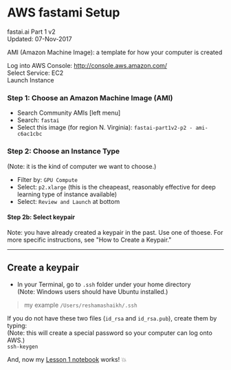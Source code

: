 # AWS fastami Setup
fastai.ai Part 1 v2  
Updated:  07-Nov-2017  

AMI (Amazon Machine Image):  a template for how your computer is created



Log into AWS Console:  http://console.aws.amazon.com/  
Select Service:  EC2  
Launch Instance

### Step 1:  Choose an Amazon Machine Image (AMI)
* Search Community AMIs [left menu]
* Search:  `fastai`
* Select this image (for region N. Virginia):  `fastai-part1v2-p2 - ami-c6ac1cbc`


### Step 2:  Choose an Instance Type
(Note:  it is the kind of computer we want to choose.)  
* Filter by:  `GPU Compute`
* Select:  `p2.xlarge`   (this is the cheapeast, reasonably effective for deep learning type of instance available)
* Select: `Review and Launch` at bottom

#### Step 2b:  Select keypair
Note:  you have already created a keypair in the past.  Use one of thoese.  For more specific instructions, see "How to Create a Keypair."

---
## Create a keypair  
* In your Terminal, go to `.ssh` folder under your home directory  
(Note:  Windows users should have Ubuntu installed.)  
>my example
`/Users/reshamashaikh/.ssh`

If you do not have these two files (`id_rsa` and `id_rsa.pub`), create them by typing:  
(Note:  this will create a special password so your computer can log onto AWS.)  
`ssh-keygen`



And, now my [Lesson 1 notebook](https://s.users.crestle.com/u-fqnc8t2x12/notebooks/courses/fastai/courses/dl1/lesson1.ipynb) works!  :boom:



